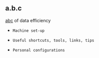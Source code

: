## a.b.c
[abc](http://www.macmillandictionary.com/us/dictionary/american/the-abc-s-of-something) of data efficiency

- `Machine set-up` 

- `Useful shortcuts, tools, links, tips`

- `Personal configurations`
